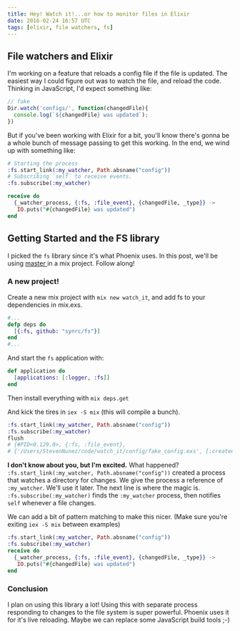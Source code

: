 ```yaml
---
title: Hey! Watch it!...or how to monitor files in Elixir
date: 2016-02-24 16:57 UTC
tags: [elixir, file watchers, fs]
---
```


## File watchers and Elixir
I'm working on a feature that reloads a config file if the file is updated. The easiest way I could figure out was to watch the file, and reload the code. Thinking in JavaScript, I'd expect something like:

``` javascript
// fake
Dir.watch('configs/', function(changedFile){
  console.log(`${changedFile} was updated`);
})
```

But if you've been working with Elixir for a bit, you'll know there's gonna be a whole bunch of message passing to get this working. In the end, we wind up with something like:

``` elixir
# Starting the process
:fs.start_link(:my_watcher, Path.absname("config"))
# Subscribing `self` to receive events.
:fs.subscribe(:my_watcher)

receive do
  {_watcher_process, {:fs, :file_event}, {changedFile, _type}} ->
   IO.puts("#{changedFile} was updated")
end
```

## Getting Started and the FS library

I picked the `fs` library since it's what Phoenix uses. In this post, we'll be using [master ](https://github.com/synrc/fs/tree/812449edbf4c756c54ed2373e1c7353fe74c036a) in a mix project. Follow along!

### A new project!

Create a new mix project with `mix new watch_it`, and add fs to your dependencies in mix.exs.

```elixir
#...
defp deps do
  [{:fs, github: "synrc/fs"}]
end
#...
```

And start the `fs` application with:

```elixir
def application do
  [applications: [:logger, :fs]]
end
```

Then install everything with `mix deps.get`

And kick the tires in `iex -S mix` (this will compile a bunch).

``` elixir
:fs.start_link(:my_watcher, Path.absname("config"))
:fs.subscribe(:my_watcher)
flush
# {#PID<0.129.0>, {:fs, :file_event},
# {'/Users/StevenNunez/code/watch_it/config/fake_config.exs', [:created]}}
```

**I don't know about you, but I'm excited.** What happened?
`:fs.start_link(:my_watcher, Path.absname("config"))` created a process that watches a directory for changes. We give the process a reference of `:my_watcher`. We'll use it later. The next line is where the magic is.
`:fs.subscribe(:my_watcher)` finds the `:my_watcher` process, then notifies `self` whenever a file changes.

We can add a bit of pattern matching to make this nicer. (Make sure you're exiting `iex -S mix` between examples)

``` elixir
:fs.start_link(:my_watcher, Path.absname("config"))
:fs.subscribe(:my_watcher)
receive do
  {_watcher_process, {:fs, :file_event}, {changedFile, _type}} ->
   IO.puts("#{changedFile} was updated")
end
```

### Conclusion

I plan on using this library a lot! Using this with separate process responding to changes to the file system is super powerful. Phoenix uses it for it's live reloading. Maybe we can replace some JavaScript build tools ;-)
